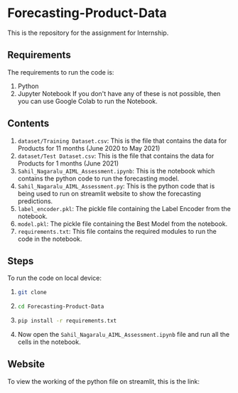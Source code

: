 # Forecasting-Product-Data
This is the repository for the assignment for Internship.
## Requirements
The requirements to run the code is:
1. Python
2. Jupyter Notebook
If you don't have any of these is not possible, then you can use Google Colab to run the Notebook.
## Contents
1. `dataset/Training Dataset.csv`: This is the file that contains the data for Products for 11 months (June 2020 to May 2021)
2. `dataset/Test Dataset.csv`: This is the file that contains the data for Products for 1 months (June 2021)
3. `Sahil_Nagaralu_AIML_Assessment.ipynb`: This is the notebook which contains the python code to run the forecasting model.
4. `Sahil_Nagaralu_AIML_Assessment.py`: This is the python code that is being used to run on streamlit website to show the forecasting predictions.
5. `label_encoder.pkl`: The pickle file containing the Label Encoder from the notebook.
6. `model.pkl`: The pickle file containing the Best Model from the notebook.
7. `requirements.txt`: This file contains the required modules to run the code in the notebook.
## Steps
To run the code on local device:
1. ```bash
   git clone
   ```
2. ```bash
   cd Forecasting-Product-Data
   ```
3. ```bash
   pip install -r requirements.txt
   ```
4. Now open the `Sahil_Nagaralu_AIML_Assessment.ipynb` file and run all the cells in the notebook.
## Website
To view the working of the python file on streamlit, this is the link: 
